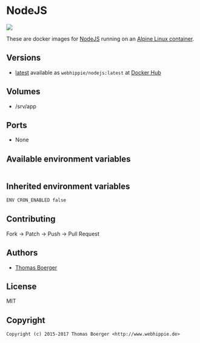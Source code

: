 # NodeJS

[![](https://images.microbadger.com/badges/image/webhippie/nodejs.svg)](https://microbadger.com/images/webhippie/nodejs "Get your own image badge on microbadger.com")

These are docker images for [NodeJS](https://nodejs.org) running on an [Alpine Linux container](https://registry.hub.docker.com/u/webhippie/alpine/).


## Versions

* [latest](https://github.com/dockhippie/nodejs/tree/master) available as ```webhippie/nodejs:latest``` at [Docker Hub](https://registry.hub.docker.com/u/webhippie/nodejs/)


## Volumes

* /srv/app


## Ports

* None


## Available environment variables

```bash

```


## Inherited environment variables

```bash
ENV CRON_ENABLED false
```


## Contributing

Fork -> Patch -> Push -> Pull Request


## Authors

* [Thomas Boerger](https://github.com/tboerger)


## License

MIT


## Copyright

```
Copyright (c) 2015-2017 Thomas Boerger <http://www.webhippie.de>
```
